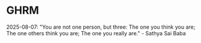# GHRM

2025-08-07: "You are not one person, but three: The one you think you are; The one others think you are; The one you really are." - Sathya Sai Baba